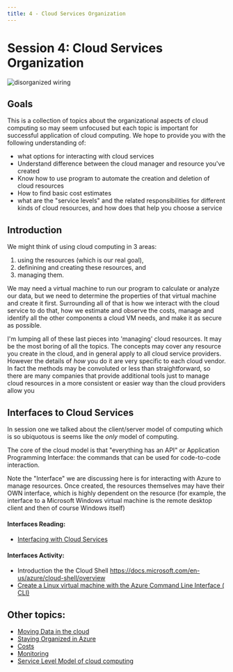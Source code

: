 ```yaml
---
title: 4 - Cloud Services Organization
---
```


# Session 4: Cloud Services Organization

![disorganized wiring](http://www.itrw.net/wp-content/uploads/2016/06/server_spaghetti_1.jpg)


## Goals
This is a collection of topics about the organizational aspects of cloud computing so may seem unfocused but each topic is important
for successful application of cloud computing.   We hope to provide you with the following understanding of: 

 - what options for interacting with cloud services
 - Understand difference between the cloud manager and resource you've created
 - Know how to use program to automate the creation and deletion of cloud resources 
 - How to find basic cost estimates
 - what are the "service levels" and the related responsibilities for different kinds of cloud resources, and how does that help you choose a service
 

## Introduction

We might think of using cloud computing in 3 areas: 

1. using the resources (which is our real goal), 
2. definining and creating these resources, and 
3. managing them.  

We may need a virtual machine to run our program to calculate or analyze our data, but we need to determine the properties of that virtual machine and create it first.  Surrounding all of that is how we interact with the cloud service to do that, how we estimate and observe the costs, manage and identify all the other components a cloud VM needs, and  make it as secure as possible.   

I'm lumping all of these last pieces into 'managing' cloud resources.  It may be the most boring of all the topics.   The concepts may cover any resource you create in the cloud, and in general apply to all cloud service providers.  However the details of _how_ you do it are very specific to each cloud vendor.   In fact the methods may be convoluted or less than straightforward, so there are many companies that provide additional tools just to manage cloud resources in a more consistent or easier way than the cloud providers allow you


## Interfaces to Cloud Services

In session one we talked about the client/server model of computing which is so ubiquotous is seems like the _only_ model of computing.  

The core of the cloud model is that "everything has an API" or Application Programming Interface:  the commands that can be used for code-to-code interaction. 

Note the "Interface" we are discussing here is for interacting with Azure to manage resources. 
Once created, the resources themselves may have their OWN interface, which is highly dependent on the resource (for example, the 
interface to a Microsoft Windows virtual machine is the remote desktop client and then of course Windows itself)

#### Interfaces Reading: 

- [Interfacing with Cloud Services](../topics/intro_to_cloud_interfaces.md)

#### Interfaces Activity: 

- Introduction the the Cloud Shell https://docs.microsoft.com/en-us/azure/cloud-shell/overview
- [Create a Linux virtual machine with the Azure Command Line Interface ( CLI) ](../exercises/exercise_vm_via_cli.md)

## Other topics: 

- [Moving Data in the cloud](../topics/moving_data/moving_data_in_cloud.md)
- [Staying Organized in Azure](../topics/staying_organized_in_azure.md)
- [Costs](../topics/azure_cloud_cost_basics.md)
- [Monitoring](../topics/monitoring_in_azure.md)
- [Service Level Model of cloud computing](../topics/service_level_model_of_cloud.md)


